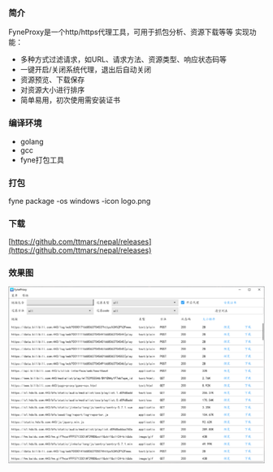 ### 简介
FyneProxy是一个http/https代理工具，可用于抓包分析、资源下载等等
实现功能：
- 多种方式过滤请求，如URL、请求方法、资源类型、响应状态码等
- 一键开启/关闭系统代理，退出后自动关闭
- 资源预览、下载保存
- 对资源大小进行排序
- 简单易用，初次使用需安装证书

### 编译环境
- golang
- gcc
- fyne打包工具

### 打包
fyne package -os windows -icon logo.png

### 下载
[https://github.com/ttmars/nepal/releases](https://github.com/ttmars/nepal/releases)

### 效果图
![image](https://raw.githubusercontent.com/ttmars/image/master/github/fyneProxy.png)
